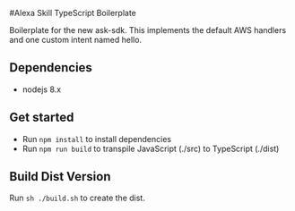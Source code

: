 #Alexa Skill TypeScript Boilerplate

Boilerplate for the new ask-sdk. This implements the default AWS handlers and one custom intent named hello.


## Dependencies

- nodejs 8.x

## Get started

- Run `npm install` to install dependencies
- Run `npm run build` to transpile JavaScript (./src) to TypeScript (./dist)

## Build Dist Version

Run `sh ./build.sh` to create the dist.